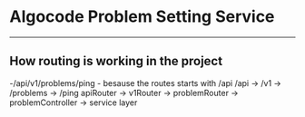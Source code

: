 # Algocode Problem Setting Service


__________________________________

## How routing is working in the project

-/api/v1/problems/ping 
    - besause the routes starts with /api
        /api      ->   /v1    ->     /problems ->       /ping
        apiRouter -> v1Router -> problemRouter -> problemController -> service layer